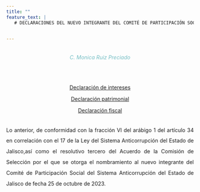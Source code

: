 ```yaml
---
title: ""
feature_text: |
   # DECLARACIONES DEL NUEVO INTEGRANTE DEL COMITÉ DE PARTICIPACIÓN SOCIAL DEL SISTEMA ANTICORRUPCIÓN DEL ESTADO DE JALISCO


---  
```


<div class="row">
<div class="column">
<div style="text-align: center">
<h6 style="color: #75bec4;">C. Monica Ruiz Preciado</h6></div><p></p>
<br>

<p style="text-align: center" class="svg_text_link3"><a href="/declaraciones/DECLARACION DE INTERESES 2023.pdf">Declaración de intereses</a></p>
<p style="text-align: center" class="svg_text_link3"><a href="/declaraciones/DECLARACION PATRIMONIAL 2023.pdf">Declaración patrimonial</a></p>
<p style="text-align: center" class="svg_text_link3"><a href="/declaraciones/DECLARACION DEL EJERCICIO FISCAL 2023.pdf">Declaración fiscal</a></p>
<br>
<div style="text-align:justify; line-height: 1.8rem"><span>Lo anterior, de conformidad con la fracción VI del arábigo 1 del artículo 34 en correlación con el 17 de la Ley del Sistema Anticorrupción del Estado de Jalisco,así como el resolutivo tercero del Acuerdo de la Comisión de Selección por el que se otorga el nombramiento al nuevo integrante del Comité de Participación Social del Sistema Anticorrupción del Estado de Jalisco de fecha 25 de octubre de 2023. 
</span></div>
</div>
</div>


<p></p>
<p></p>
<p></p>
